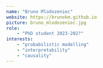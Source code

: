 ```yaml
---
name: "Bruno Mlodozeniec"
website: https://brunokm.github.io
picture: bruno_mlodozeniec.jpg
role:
    - "PhD student 2023-202?"
interests:
    - "probabilistic modelling"
    - "interpretability"
    - "causality"
---
```

